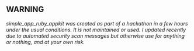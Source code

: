 ## WARNING

*simple_app_ruby_appkit was created as part of a hackathon in a few hours under the usual conditions.
It is not maintained or used.
I updated recently due to automated security scan messages but otherwise use for anything or nothing, and
at your own risk.*